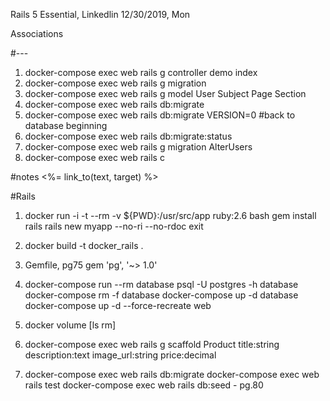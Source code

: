 Rails 5 Essential, Linkedlin
12/30/2019, Mon

Associations

#---
1. docker-compose exec web rails g controller demo index 
2. docker-compose exec web rails g migration <name>  
3. docker-compose exec web rails g model User
                                         Subject
                                         Page
                                         Section 
4. docker-compose exec web rails db:migrate 
5. docker-compose exec web rails db:migrate VERSION=0 #back to database beginning 
6. docker-compose exec web rails db:migrate:status 
7. docker-compose exec web rails g migration AlterUsers 
8. docker-compose exec web rails c 



#notes
<%= link_to(text, target) %>

#Rails
1. docker run -i -t --rm -v ${PWD}:/usr/src/app ruby:2.6 bash
   gem install rails
   rails new myapp --no-ri --no-rdoc
   exit
2. docker build -t docker_rails .

3. Gemfile, pg75 
    gem 'pg', '~> 1.0'
    
4. docker-compose run --rm database psql -U postgres -h database
   docker-compose rm -f database
   docker-compose up -d database
   docker-compose up -d --force-recreate web
   
5. docker volume [ls rm]

6. docker-compose exec web rails g scaffold Product title:string description:text image_url:string price:decimal
   
7. docker-compose exec web rails db:migrate
   docker-compose exec web rails test
   docker-compose exec web rails db:seed      - pg.80
